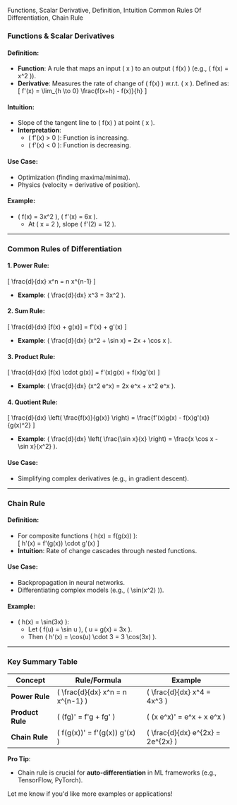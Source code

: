 Functions, Scalar Derivative, Definition, Intuition
Common Rules Of Differentiation, Chain Rule

### **Functions & Scalar Derivatives**  

#### **Definition**:  
- **Function**: A rule that maps an input \( x \) to an output \( f(x) \) (e.g., \( f(x) = x^2 \)).  
- **Derivative**: Measures the rate of change of \( f(x) \) w.r.t. \( x \). Defined as:  
  \[
  f'(x) = \lim_{h \to 0} \frac{f(x+h) - f(x)}{h}
  \]  

#### **Intuition**:  
- Slope of the tangent line to \( f(x) \) at point \( x \).  
- **Interpretation**:  
  - \( f'(x) > 0 \): Function is increasing.  
  - \( f'(x) < 0 \): Function is decreasing.  

#### **Use Case**:  
- Optimization (finding maxima/minima).  
- Physics (velocity = derivative of position).  

#### **Example**:  
- \( f(x) = 3x^2 \), \( f'(x) = 6x \).  
  - At \( x = 2 \), slope \( f'(2) = 12 \).  

---

### **Common Rules of Differentiation**  

#### **1. Power Rule**:  
\[
\frac{d}{dx} x^n = n x^{n-1}
\]  
- **Example**: \( \frac{d}{dx} x^3 = 3x^2 \).  

#### **2. Sum Rule**:  
\[
\frac{d}{dx} [f(x) + g(x)] = f'(x) + g'(x)
\]  
- **Example**: \( \frac{d}{dx} (x^2 + \sin x) = 2x + \cos x \).  

#### **3. Product Rule**:  
\[
\frac{d}{dx} [f(x) \cdot g(x)] = f'(x)g(x) + f(x)g'(x)
\]  
- **Example**: \( \frac{d}{dx} (x^2 e^x) = 2x e^x + x^2 e^x \).  

#### **4. Quotient Rule**:  
\[
\frac{d}{dx} \left( \frac{f(x)}{g(x)} \right) = \frac{f'(x)g(x) - f(x)g'(x)}{g(x)^2}
\]  
- **Example**: \( \frac{d}{dx} \left( \frac{\sin x}{x} \right) = \frac{x \cos x - \sin x}{x^2} \).  

#### **Use Case**:  
- Simplifying complex derivatives (e.g., in gradient descent).  

---

### **Chain Rule**  

#### **Definition**:  
- For composite functions \( h(x) = f(g(x)) \):  
  \[
  h'(x) = f'(g(x)) \cdot g'(x)
  \]  
- **Intuition**: Rate of change cascades through nested functions.  

#### **Use Case**:  
- Backpropagation in neural networks.  
- Differentiating complex models (e.g., \( \sin(x^2) \)).  

#### **Example**:  
- \( h(x) = \sin(3x) \):  
  - Let \( f(u) = \sin u \), \( u = g(x) = 3x \).  
  - Then \( h'(x) = \cos(u) \cdot 3 = 3 \cos(3x) \).  

---

### **Key Summary Table**  

| Concept               | Rule/Formula                          | Example                          |  
|-----------------------|---------------------------------------|----------------------------------|  
| **Power Rule**        | \( \frac{d}{dx} x^n = n x^{n-1} \)   | \( \frac{d}{dx} x^4 = 4x^3 \)   |  
| **Product Rule**      | \( (fg)' = f'g + fg' \)              | \( (x e^x)' = e^x + x e^x \)     |  
| **Chain Rule**        | \( f(g(x))' = f'(g(x)) g'(x) \)      | \( \frac{d}{dx} e^{2x} = 2e^{2x} \) |  

**Pro Tip**:  
- Chain rule is crucial for **auto-differentiation** in ML frameworks (e.g., TensorFlow, PyTorch).  

Let me know if you'd like more examples or applications!